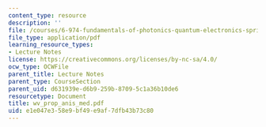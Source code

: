 ```yaml
---
content_type: resource
description: ''
file: /courses/6-974-fundamentals-of-photonics-quantum-electronics-spring-2006/e1e047e358e9bf49e9af7dfb43b73c80_wv_prop_anis_med.pdf
file_type: application/pdf
learning_resource_types:
- Lecture Notes
license: https://creativecommons.org/licenses/by-nc-sa/4.0/
ocw_type: OCWFile
parent_title: Lecture Notes
parent_type: CourseSection
parent_uid: d631939e-d6b9-259b-8709-5c1a36b10de6
resourcetype: Document
title: wv_prop_anis_med.pdf
uid: e1e047e3-58e9-bf49-e9af-7dfb43b73c80
---
```

